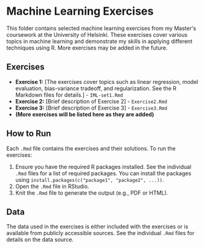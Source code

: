 # Machine Learning Exercises

This folder contains selected machine learning exercises from my Master's coursework at the University of Helsinki.  These exercises cover various topics in machine learning and demonstrate my skills in applying different techniques using R.  More exercises may be added in the future.

## Exercises

*   **Exercise 1:** [The exercises cover topics such as linear regression, model evaluation, bias-variance tradeoff, and regularization.  See the R Markdown files for details.] - `IML-set1.Rmd`
*   **Exercise 2:** [Brief description of Exercise 2] - `Exercise2.Rmd`
*   **Exercise 3:** [Brief description of Exercise 3] - `Exercise3.Rmd`
*   **(More exercises will be listed here as they are added)**

## How to Run

Each `.Rmd` file contains the exercises and their solutions.  To run the exercises:

1.  Ensure you have the required R packages installed.  See the individual `.Rmd` files for a list of required packages.  You can install the packages using `install.packages(c("package1", "package2", ...))`.
2.  Open the `.Rmd` file in RStudio.
3.  Knit the `.Rmd` file to generate the output (e.g., PDF or HTML).

## Data

The data used in the exercises is either included with the exercises or is available from publicly accessible sources.  See the individual `.Rmd` files for details on the data source.

